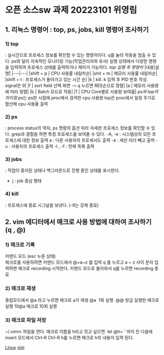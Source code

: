 # 오픈 소스sw 과제 20223101 위영림 

## 1. 리눅스 명령어 : top, ps, jobs, kill 명령어 조사하기
### 1) top
 : 실시간으로 프로세스 정보를 확인할 수 있는 명령어이다. q를 눌러 작동을 멈출 수 있다. ps와 달리 지속적인 모니터링 기능(작업관리자와 유사)
실행 상태에서 다양한 명령을 입력하여 프로세스 상태를 출력하거나 제어가 가능하다.
*top 실행 후 명령어*
|내용|설명|
|---|---|
|shift + p | CPU 사용률 내림차순|
|shit + m | 메모리 사용률 내림차순|
|shift + t : 프로세스가 돌아가고 있는 시간 순|
|k | kill. k 입력 후 PID 번호 작성. signal은 9|
|f | sort field 선택 화면 -> q 누르면 RES순으로 정렬|
|a | 메모리 사용량에 따라 정렬|
|b | Batch 모드로 작동|
|1 | CPU Core별로 사용량 보여줌|
*ps와 top의 차이점*
  ps는 ps한 시점에 proc에서 검색한 cpu 사용량
  top은 proc에서 일정 주기로 합산해 cpu 사용율 출력

### 2) ps 
: process status의 약자, ps 명령의 옵션 따라 자세한 프로세스 정보를 확인할 수 있다. grep과 결합을 하면 특정 프로세스를 보여줄 수 있다.
-A, -e : 시스템상의 모든 프로세스에 대한 정보 출력
a : 다른 사용자의 프로세서도 출력
-a : 세션 리더 빼고 출력
-u : 사용자의 프로세스 출력
-l , -f : 전체 목록 출력
### 3) jobs
 : 작업이 중지된 상태나 백그라운드로 진행 중인 상태를 표시한다. 
- j : job 중심 형태
### 4) kill 
: 프로세스에 종료 시그널을 보낸다. (-9는 강제 종료)

## 2. vim 에디터에서 매크로 사용 방법에 대하여 조사하기 (q , @)
### 1) 매크로 기록
커맨드 모드 (esc 누른 상태)  
매크로를 사용하려면 커맨드 모드에서 @+a~z 를 입력
q 를 누르고 a ~ z 사이 문자 입력하면 매크로 recording 시작한다. 커맨드 모드로 돌아와서 q를 누르면 recording 종료

### 2) 매크로 재생
중립모드에서 @a 라고 누르면 매크로 a가 재생
@a  1회 실행 
@@ 방금 실행한 매크로 실행
10@a 매크로 10회 실행

### 3) 매크로 파일 저장
 ~/.vimrc 파일을 연다.
매크로 이름을 h라고 짓고 싶으면
 let @h= ‘ 까지 친 다음에 insert 모드에서 Ctrl-R Ctrl-R h를 누르면 매크로 h의 내용이 입력 된다.

[Linux](https://forcecore.tistory.com/1255)
[vim](https://zzsza.github.io/development/2018/07/18/linux-top/)
 
 



